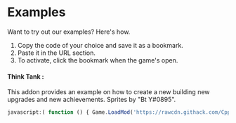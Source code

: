 # Examples

Want to try out our examples? Here's how.

1. Copy the code of your choice and save it as a bookmark.
2. Paste it in the URL section.
3. To activate, click the bookmark when the game's open.

#### Think Tank :
This addon provides an example on how to create a new building new upgrades and new achievements. Sprites by "Bt Y#0895".
```js
javascript:( function () { Game.LoadMod('https://rawcdn.githack.com/Cppkies-Team/examples/78a1239508442ce86fd4df0257d87e74607c5d2b/dist/ThinkTank.js'); }() );
```
